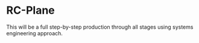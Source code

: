 # RC-Plane
This will be a full step-by-step production through all stages using systems engineering approach.
